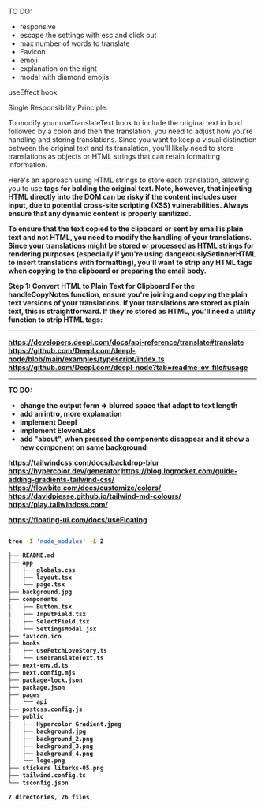 TO DO:

- responsive
- escape the settings with esc and click out
- max number of words to translate
- Favicon
- emoji
- explanation on the right
- modal with diamond emojis

useEffect hook

Single Responsibility Principle.

To modify your useTranslateText hook to include the original text in bold followed by a colon and then the translation, you need to adjust how you're handling and storing translations. Since you want to keep a visual distinction between the original text and its translation, you'll likely need to store translations as objects or HTML strings that can retain formatting information.

Here's an approach using HTML strings to store each translation, allowing you to use <strong> tags for bolding the original text. Note, however, that injecting HTML directly into the DOM can be risky if the content includes user input, due to potential cross-site scripting (XSS) vulnerabilities. Always ensure that any dynamic content is properly sanitized.

To ensure that the text copied to the clipboard or sent by email is plain text and not HTML, you need to modify the handling of your translations. Since your translations might be stored or processed as HTML strings for rendering purposes (especially if you're using dangerouslySetInnerHTML to insert translations with formatting), you'll want to strip any HTML tags when copying to the clipboard or preparing the email body.

Step 1: Convert HTML to Plain Text for Clipboard
For the handleCopyNotes function, ensure you're joining and copying the plain text versions of your translations. If your translations are stored as plain text, this is straightforward. If they're stored as HTML, you'll need a utility function to strip HTML tags:

---

https://developers.deepl.com/docs/api-reference/translate#translate
https://github.com/DeepLcom/deepl-node/blob/main/examples/typescript/index.ts
https://github.com/DeepLcom/deepl-node?tab=readme-ov-file#usage

---

TO DO:

- change the output form => blurred space that adapt to text length
- add an intro, more explanation
- implement Deepl
- implement ElevenLabs
- add "about", when pressed the components disappear and it show a new component on same background

https://tailwindcss.com/docs/backdrop-blur
https://hypercolor.dev/generator
https://blog.logrocket.com/guide-adding-gradients-tailwind-css/
https://flowbite.com/docs/customize/colors/
https://davidpiesse.github.io/tailwind-md-colours/
https://play.tailwindcss.com/

https://floating-ui.com/docs/useFloating

```bash

tree -I 'node_modules' -L 2

├── README.md
├── app
│   ├── globals.css
│   ├── layout.tsx
│   └── page.tsx
├── background.jpg
├── components
│   ├── Button.tsx
│   ├── InputField.tsx
│   ├── SelectField.tsx
│   └── SettingsModal.jsx
├── favicon.ico
├── hooks
│   ├── useFetchLoveStory.ts
│   └── useTranslateText.ts
├── next-env.d.ts
├── next.config.mjs
├── package-lock.json
├── package.json
├── pages
│   └── api
├── postcss.config.js
├── public
│   ├── Hypercolor Gradient.jpeg
│   ├── background.jpg
│   ├── background_2.png
│   ├── background_3.png
│   ├── background_4.png
│   └── logo.png
├── stickers literks-05.png
├── tailwind.config.ts
└── tsconfig.json

7 directories, 26 files
```
